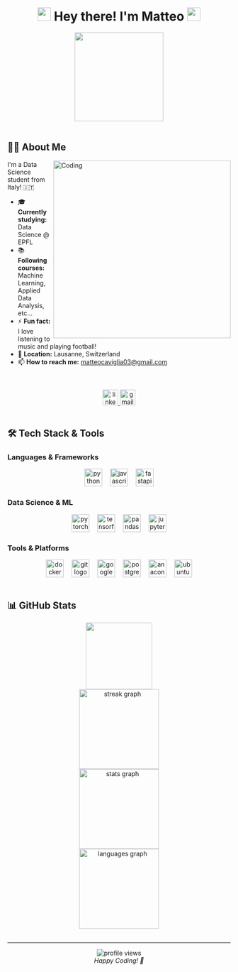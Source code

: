 <h1 align="center">
  <img src="https://media.giphy.com/media/hvRJCLFzcasrR4ia7z/giphy.gif" width="30px"/>
  Hey there! I'm Matteo
  <img src="https://media.giphy.com/media/hvRJCLFzcasrR4ia7z/giphy.gif" width="30px"/>
</h1>

<div align="center">
  <img src="https://media.giphy.com/media/v1.Y2lkPTc5MGI3NjExMG5yeWdkYjJpZzB4dTN6a2dsbHQyNm5xa2trYjN1NWZldmhzdnI0MiZlcD12MV9naWZzX3NlYXJjaCZjdD1n/mjNWtarb5jQtvIy507/giphy.gif" height="200" />
</div>

<br/>

## 👨‍💻 About Me

<img align="right" alt="Coding" width="400" src="https://media.giphy.com/media/v1.Y2lkPWVjZjA1ZTQ3Y3I3Y3Z4dmNwdnlnbHZmYWZ0Ynh0c2Y5aDVoaW1za2VtaXYyM3U2dyZlcD12MV9naWZzX3NlYXJjaCZjdD1n/XQiJigZpYQ9dKrrEbv/giphy.gif">

I'm a Data Science student from Italy! 🇮🇹

- 🎓 **Currently studying:** Data Science @ EPFL
- 📚 **Following courses:** Machine Learning, Applied Data Analysis, etc...
- ⚡ **Fun fact:** I love listening to music and playing football!
- 📍 **Location:** Lausanne, Switzerland
- 📫 **How to reach me:** matteocaviglia03@gmail.com

<br/>
<br/>

<div align="center">
  <a href="https://www.linkedin.com/in/matteocaviglia" target="_blank">
    <img src="https://img.shields.io/static/v1?message=LinkedIn&logo=linkedin&label=&color=0077B5&logoColor=white&labelColor=&style=for-the-badge" height="35" alt="linkedin logo"  />
  </a>
  <a href="mailto:matteocaviglia03@gmail.com">
    <img src="https://img.shields.io/static/v1?message=Gmail&logo=gmail&label=&color=D14836&logoColor=white&labelColor=&style=for-the-badge" height="35" alt="gmail logo"  />
  </a>
</div>

<br/>

## 🛠️ Tech Stack & Tools

### Languages & Frameworks
<div align="center">
  <img src="https://img.shields.io/badge/Python-3776AB?logo=python&logoColor=white&style=for-the-badge" height="40" alt="python logo"  />
  <img width="10" />
  <img src="https://img.shields.io/badge/JavaScript-F7DF1E?logo=javascript&logoColor=black&style=for-the-badge" height="40" alt="javascript logo"  />
  <img width="10" />
  <img src="https://img.shields.io/badge/FastAPI-009688?logo=fastapi&logoColor=white&style=for-the-badge" height="40" alt="fastapi logo"  />
</div>

### Data Science & ML
<div align="center">
  <img src="https://img.shields.io/badge/PyTorch-EE4C2C?logo=pytorch&logoColor=white&style=for-the-badge" height="40" alt="pytorch logo"  />
  <img width="10" />
  <img src="https://img.shields.io/badge/TensorFlow-FF6F00?logo=tensorflow&logoColor=black&style=for-the-badge" height="40" alt="tensorflow logo"  />
  <img width="10" />
  <img src="https://img.shields.io/badge/pandas-150458?logo=pandas&logoColor=white&style=for-the-badge" height="40" alt="pandas logo"  />
  <img width="10" />
  <img src="https://img.shields.io/badge/Jupyter-F37626?logo=jupyter&logoColor=black&style=for-the-badge" height="40" alt="jupyter logo"  />
</div>

### Tools & Platforms
<div align="center">
  <img src="https://img.shields.io/badge/Docker-2496ED?logo=docker&logoColor=white&style=for-the-badge" height="40" alt="docker logo"  />
  <img width="10" />
  <img src="https://img.shields.io/badge/Git-F05032?logo=git&logoColor=white&style=for-the-badge" height="40" alt="git logo"  />
  <img width="10" />
  <img src="https://img.shields.io/badge/Google Cloud-4285F4?logo=googlecloud&logoColor=white&style=for-the-badge" height="40" alt="googlecloud logo"  />
  <img width="10" />
  <img src="https://img.shields.io/badge/PostgreSQL-4169E1?logo=postgresql&logoColor=white&style=for-the-badge" height="40" alt="postgresql logo"  />
  <img width="10" />
  <img src="https://img.shields.io/badge/Anaconda-44A833?logo=anaconda&logoColor=white&style=for-the-badge" height="40" alt="anaconda logo"  />
  <img width="10" />
  <img src="https://img.shields.io/badge/Ubuntu-E95420?logo=ubuntu&logoColor=white&style=for-the-badge" height="40" alt="ubuntu logo"  />
</div>

<br/>

## 📊 GitHub Stats

<div align="center">
  <img src="https://media.giphy.com/media/TumMwMkCpTPptXh6A2/giphy.gif" height="150" />
</div>

<div align="center">
  <img src="https://streak-stats.demolab.com?user=22cav&locale=en&mode=daily&theme=dark&hide_border=false&border_radius=5&order=3" height="180" alt="streak graph" />
</div>

<div align="center">
  <img src="https://github-readme-stats.vercel.app/api?username=22cav&show_icons=true&theme=dark&hide_border=false&include_all_commits=true&count_private=true" height="180" alt="stats graph" />
</div>

<div align="center">
  <img src="https://github-readme-stats.vercel.app/api/top-langs/?username=22cav&layout=compact&theme=dark&hide_border=false" height="180" alt="languages graph" />
</div>

<br/>

---

<div align="center">
  <img src="https://komarev.com/ghpvc/?username=22cav&label=Profile%20views&color=0e75b6&style=flat" alt="profile views" />
</div>

<div align="center">
  <i>Happy Coding! 🚀</i>
</div>
